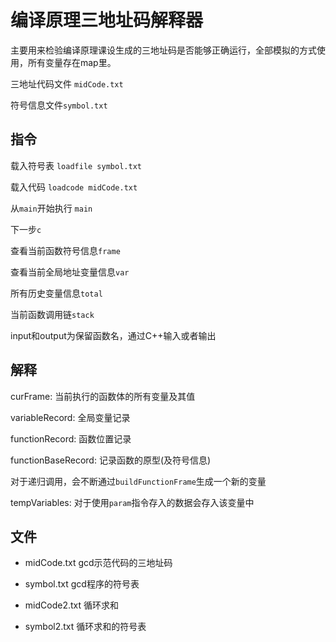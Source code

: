# 编译原理三地址码解释器

主要用来检验编译原理课设生成的三地址码是否能够正确运行，全部模拟的方式使用，所有变量存在map里。



三地址代码文件 `midCode.txt`

符号信息文件`symbol.txt`

## 指令

载入符号表 `loadfile symbol.txt`

载入代码 `loadcode midCode.txt`

从`main`开始执行 `main`

下一步`c`

查看当前函数符号信息`frame`

查看当前全局地址变量信息`var`

所有历史变量信息`total`

当前函数调用链`stack`

input和output为保留函数名，通过C++输入或者输出

## 解释

curFrame: 当前执行的函数体的所有变量及其值

variableRecord: 全局变量记录

functionRecord: 函数位置记录

functionBaseRecord: 记录函数的原型(及符号信息)

对于递归调用，会不断通过`buildFunctionFrame`生成一个新的变量

tempVariables: 对于使用`param`指令存入的数据会存入该变量中

## 文件

- midCode.txt gcd示范代码的三地址码
- symbol.txt gcd程序的符号表

- midCode2.txt 循环求和
- symbol2.txt 循环求和的符号表